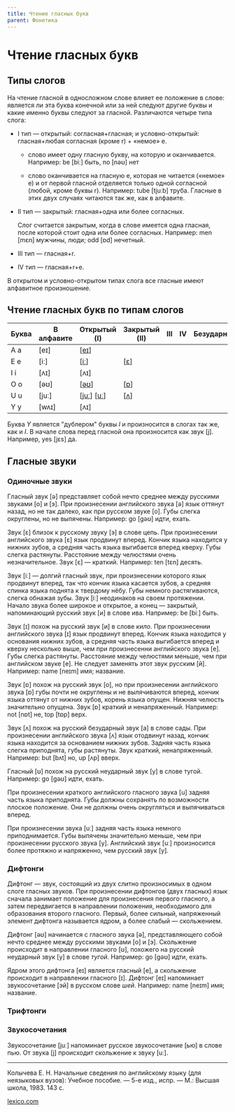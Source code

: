 ```yaml
---
title: Чтение гласных букв
parent: Фонетика
---
```


# Чтение гласных букв

## Типы слогов

На чтение гласной в односложном слове влияет ее положение в слове:
является ли эта буква конечной или за ней следуют другие буквы и какие
именно буквы следуют за гласной. Различаются четыре типа слога:

- I тип — открытый: согласная+гласная; и условно-открытый:
  гласная+любая согласная (кроме r) + «немое» e.

  - слово имеет одну гласную букву, на которую и
    оканчивается. Например: be [biː] быть, no [nəʊ] нет

  - слово оканчивается на гласную е, которая не читается («немое» е) и
    от первой гласной отделяется только одной согласной (любой, кроме
    буквы r). Например: tube [tjuːb] труба. Гласные в этих двух
    случаях читаются так же, как в алфавите.

- II тип — закрытый: гласная+одна или более согласных.

  Слог считается закрытым, когда в слове имеется одна гласная, после
  которой стоит одна или более согласных.  Например: men [mɛn]
  мужчины, люди; odd [ɒd] нечетный.

- III тип — гласная+r.

- IV тип — гласная+r+e.

В открытом и условно-открытом типах слога все гласные имеют алфавитное
произношение.

## Чтение гласных букв по типам слогов

| Буква | В алфавите | Открытый (I)              | Закрытый (II) | III | IV | Безударный |
|-------|------------|---------------------------|---------------|-----|----|------------|
| A a   | [eɪ]       | [[eɪ](#eɪ)]               |               |     |    |            |
| E e   | [iː]       | [[iː](#iː)]               | [[ɛ](#ɛ)]     |     |    |            |
| I i   | [ʌɪ]       | [ʌɪ]                      |               |     |    |            |
| O o   | [əʊ]       | [[əʊ](#əʊ)]               | [[ɒ](#ɒ)]     |     |    |            |
| U u   | [juː]      | [[juː](#juː)] [[uː](#uː)] | [[ʌ](#ʌ)]     |     |    |            |
| Y y   | [wʌɪ]      | [ʌɪ]                      |               |     |    |            |

Буква *Y* является "дублером" буквы *I* и произносится в слогах так
же, как и *I*.  В начале слова перед гласной она произносится как звук
[j].  Например, yes [jɛs] да.

## Гласные звуки

### Одиночные звуки

<a name="ə"></a>
Гласный звук [ə] представляет собой нечто среднее между русскими
звуками [o] и [э]. При произнесении английского звука [ə] язык оттянут
назад, но не так далеко, как при русском звуке [о]. Губы слегка
округлены, но не выпячены.  Например: go [ɡəʊ] идти, ехать.

<a name="ɛ"></a>
Звук [ɛ] близок к русскому звуку [э] в слове цепь. При произнесении
английского звука [ɛ] язык продвинут вперед.  Кончик языка находится у
нижних зубов, а средняя часть языка выгибается вперед кверху. Губы
слегка растянуты. Расстояние между челюстями очень
незначительное. Звук [ɛ] — краткий. Например: ten [tɛn] десять.

<a name="iː"></a>
Звук [iː] — долгий гласный звук, при произнесении которого язык
продвинут вперед, так что кончик языка касается зубов, а средняя
спинка языка поднята к твердому нёбу.  Губы немного растягиваются,
слегка обнажая зубы.  Звук [iː] неодинаков на своем протяжении.
Начало звука более широкое и открытое, а конец — закрытый,
напоминающий русский звук [и] в слове ива. Например: be [biː] быть.

<a name="ɪ"></a>
Звук [ɪ] похож на русский звук [и] в слове *кило*.  При произнесении
английского звука [ɪ] язык продвинут вперед.  Кончик языка находится у
основания нижних зубов, а средняя часть языка выгибается вперед и
кверху несколько выше, чем при произнесенни английского звука [e].
Губы слегка растянуты.  Расстояние между челюстями меньше, чем при
английском звуке [e].  Не следует заменять этот звук русским [й].
Например: name [neɪm] имя; название.

<a name="ɒ"></a>
Звук [ɒ] похож на русский звук [о], но при произнесении английского
звука [ɒ] губы почти не округлены и не вылячиваются вперед, кончик
языка оттянут от нижних зубов, корень языка опущен.  Нижняя челюсть
значительно опущена. Звук [ɒ] краткий и ненапряженный.  Например: not
[nɒt] не, top [tɒp] вepx.

<a name="ʌ"></a>
Звук [ʌ] похож на русский безударный звук [а] в слове сады. При
произнесении английского звука [ʌ] язык отодвинут назад, кончик языка
находится за основанием нижних зубов. Задняя часть языка слегка
приподнята, губы растянуты. Звук краткий, ненапряженный. Например: but
[bʌt] но, up [ʌp] вверх.

<a name="ʊ"></a>
Гласный [ʊ] похож на русский неударный звук [у] в слове тугой.
Например: go [ɡəʊ] идти, ехать.

<a name="u"></a>
При произнесении краткого английского гласного звука [u] задняя часть
языка приподнята.  Губы должны сохранять по возможности плоское
положение.  Они не должны очень округляться и выпячиваться вперед.

<a name="uː"></a>
При произнесении звука [uː] задняя часть языка немного приподнимается.
Губы выпячены значительно меньше, чем при произнесении русского звука
[у].  Английский звук [uː] произносится более протяжно и напряженно,
чем русский звук [у].

### Дифтонги

Дифтонг — звук, состоящий из двух слитно произносимых в одном слоге
гласных звуков.  При произнесении дифтонгов (двух гласных) язык
сначала занимает положение для произнесения первого гласного, а затем
передвигается в направлении положения, необходимого для образования
второго гласного. Первый, более сильный, напряженный элемент дифтонга
называется ядром, а более слабый — скольжением.

<a name="əʊ"></a>
Дифтонг [əʊ] начинается с гласного звука [ə], представляющего собой
нечто среднее между русскими звуками [o] и [э]. Скольжение происходит
в направлении гласного [ʊ], похожего на русский неударный звук [у] в
слове *тугой*. Например: go [ɡəʊ] идти, ехать.

<a name="eɪ"></a>
Ядром этого дифтонга [eɪ] является гласный [e], а скольжение
происходит в направлении гласного [ɪ].  Дифтонг [eɪ] напоминает
звукосочетание [эй] в русском слове *шей*.  Например: name [neɪm] имя;
название.


### Трифтонги

### Звукосочетания

<a name="juː"></a>
Звукосочетание [juː] напоминает русское звукосочетание [ью] в слове
пью.  От звука [j] происходит скольжение к звуку [uː].

---

Колычева Е. Н.  Начальные сведения по английскому языку (для
неязыковых вузов): Учебное пособие. — 5-е изд., испр. — М.: Высшая
школа, 1983. 143 с.

[lexico.com](https://www.lexico.com/)
